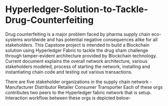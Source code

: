 # Hyperledger-Solution-to-Tackle-Drug-Counterfeiting
Drug counterfeiting is a major problem faced by pharma supply chain eco-systems worldwide and has potential negative consequences alike for all stakeholders. This Capstone project is intended to build a Blockchain solution using Hyperledger Fabric to tackle the drug sham challenge through tamper-evident architecture provided by Blockchain technology. Current document explains the overall network architecture, various stakeholders modeled, process of starting the network, installing and instantiating chain code and testing out various transactions.


There are five stakeholder organizations in the supply chain network -
  Manufacturer   Distributor
  Retailer
  Consumer
  Transporter
Each of these orgs contributes two peers to the Hyperledger fabric network that is setup. Interaction workflow between these orgs is depicted below-


